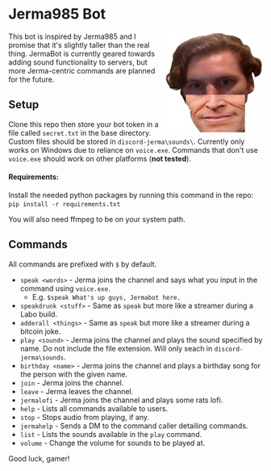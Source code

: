 # Jerma985 Bot

<img src="thumbnail.png" width="200" height="200" align="right" />

This bot is inspired by Jerma985 and I promise that it's slightly taller than the real thing. JermaBot is currently geared towards adding sound functionality to servers, but more Jerma-centric commands are planned for the future.

## Setup
Clone this repo then store your bot token in a file called `secret.txt` in the base directory. Custom files should be stored in `discord-jerma\sounds\`. Currently only works on Windows due to reliance on `voice.exe`. Commands that don't use `voice.exe` should work on other platforms (**not tested**).

#### Requirements:
Install the needed python packages by running this command in the repo:
```pip install -r requirements.txt```

You will also need ffmpeg to be on your system path.

## Commands
All commands are prefixed with `$` by default.

* `speak <words>` - Jerma joins the channel and says what you input in the command using `voice.exe`.
  * E.g. `$speak What's up guys, Jermabot here.`
* `speakdrunk <stuff>` - Same as `speak` but more like a streamer during a Labo build.
* `adderall <things>` - Same as `speak` but more like a streamer during a bitcoin joke.
* `play <sound>` - Jerma joins the channel and plays the sound specified by name. Do not include the file extension. Will only seach in `discord-jerma\sounds`.
* `birthday <name>` - Jerma joins the channel and plays a birthday song for the person with the given name.
* `join` - Jerma joins the channel.
* `leave` - Jerma leaves the channel.
* `jermalofi` - Jerma joins the channel and plays some rats lofi.
* `help` - Lists all commands available to users.
* `stop` - Stops audio from playing, if any.
* `jermahelp` - Sends a DM to the command caller detailing commands.
* `list` - Lists the sounds available in the `play` command.
* `volume` - Change the volume for sounds to be played at.

Good luck, gamer!
